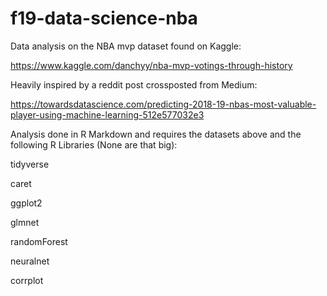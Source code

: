 # f19-data-science-nba

Data analysis on the NBA mvp dataset found on Kaggle: 

https://www.kaggle.com/danchyy/nba-mvp-votings-through-history

Heavily inspired by a reddit post crossposted from Medium: 

https://towardsdatascience.com/predicting-2018-19-nbas-most-valuable-player-using-machine-learning-512e577032e3

Analysis done in R Markdown and requires the datasets above and the following R Libraries (None are that big):

tidyverse

caret

ggplot2

glmnet

randomForest

neuralnet

corrplot
